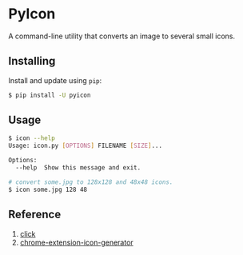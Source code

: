# PyIcon

A command-line utility that converts an image to several small icons.

## Installing

Install and update using `pip`:

```sh
$ pip install -U pyicon
```

## Usage

```sh
$ icon --help
Usage: icon.py [OPTIONS] FILENAME [SIZE]...

Options:
  --help  Show this message and exit.

# convert some.jpg to 128x128 and 48x48 icons.
$ icon some.jpg 128 48
```

## Reference

1. [click](https://github.com/pallets/click)
2. [chrome-extension-icon-generator
](https://github.com/neglect-yp/chrome-extension-icon-generator/blob/master/icon_generator.py)
